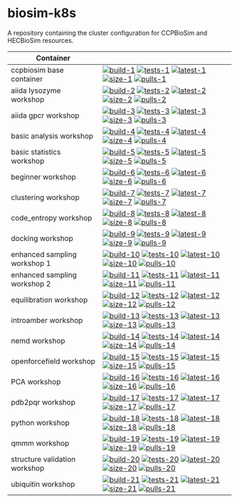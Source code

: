 # biosim-k8s
A repository containing the cluster configuration for CCPBioSim and HECBioSim resources.

| Container |                                                                                                         |
| ----------------------------- |------------------------------------------------------------------------------------ |
| ccpbiosim base container      | [![build-1]][link-1] [![tests-1]][link-1] [![latest-1]][link-1] [![size-1]][link-1] [![pulls-1]][link-1] |
| aiida lysozyme workshop       | [![build-2]][link-2] [![tests-2]][link-2] [![latest-2]][link-2] [![size-2]][link-2] [![pulls-2]][link-2] |
| aiida gpcr workshop           | [![build-3]][link-3] [![tests-3]][link-3] [![latest-3]][link-3] [![size-3]][link-3] [![pulls-3]][link-3] |
| basic analysis workshop       | [![build-4]][link-4] [![tests-4]][link-4] [![latest-4]][link-4] [![size-4]][link-4] [![pulls-4]][link-4] |
| basic statistics workshop     | [![build-5]][link-5] [![tests-5]][link-5] [![latest-5]][link-5] [![size-5]][link-5] [![pulls-5]][link-5] |
| beginner workshop             | [![build-6]][link-6] [![tests-6]][link-6] [![latest-6]][link-6] [![size-6]][link-6] [![pulls-6]][link-6] |
| clustering workshop           | [![build-7]][link-7] [![tests-7]][link-7] [![latest-7]][link-7] [![size-7]][link-7] [![pulls-7]][link-7] |
| code_entropy workshop         | [![build-8]][link-8] [![tests-8]][link-8] [![latest-8]][link-8] [![size-8]][link-8] [![pulls-8]][link-8] |
| docking workshop              | [![build-9]][link-9] [![tests-9]][link-9] [![latest-9]][link-9] [![size-9]][link-9] [![pulls-9]][link-9] |
| enhanced sampling workshop 1  | [![build-10]][link-10] [![tests-10]][link-10] [![latest-10]][link-10] [![size-10]][link-10] [![pulls-10]][link-10] |
| enhanced sampling workshop 2  | [![build-11]][link-11] [![tests-11]][link-11] [![latest-11]][link-11] [![size-11]][link-11] [![pulls-11]][link-11] |
| equilibration workshop        | [![build-12]][link-12] [![tests-12]][link-12] [![latest-12]][link-12] [![size-12]][link-12] [![pulls-12]][link-12] |
| introamber workshop           | [![build-13]][link-13] [![tests-13]][link-13] [![latest-13]][link-13] [![size-13]][link-13] [![pulls-13]][link-13] |
| nemd workshop                 | [![build-14]][link-14] [![tests-14]][link-14] [![latest-14]][link-14] [![size-14]][link-14] [![pulls-14]][link-14] |
| openforcefield workshop       | [![build-15]][link-15] [![tests-15]][link-15] [![latest-15]][link-15] [![size-15]][link-15] [![pulls-15]][link-15] |
| PCA workshop                  | [![build-16]][link-16] [![tests-16]][link-16] [![latest-16]][link-16] [![size-16]][link-16] [![pulls-16]][link-16] |
| pdb2pqr workshop              | [![build-17]][link-17] [![tests-17]][link-17] [![latest-17]][link-17] [![size-17]][link-17] [![pulls-17]][link-17] |
| python workshop               | [![build-18]][link-18] [![tests-18]][link-18] [![latest-18]][link-18] [![size-18]][link-18] [![pulls-18]][link-18] |
| qmmm workshop                 | [![build-19]][link-19] [![tests-19]][link-19] [![latest-19]][link-19] [![size-19]][link-19] [![pulls-19]][link-19] |
| structure validation workshop | [![build-20]][link-20] [![tests-20]][link-20] [![latest-20]][link-20] [![size-20]][link-20] [![pulls-20]][link-20] |
| ubiquitin workshop            | [![build-21]][link-21] [![tests-21]][link-21] [![latest-21]][link-21] [![size-21]][link-21] [![pulls-21]][link-21] |

[build-1]: https://github.com/jimboid/biosim-jupyterhub-base/actions/workflows/build.yml/badge.svg?branch=main
[tests-1]: https://img.shields.io/badge/tests-manual-pink?logo=github
[latest-1]: https://img.shields.io/badge/dynamic/xml?url=https%3A%2F%2Fgithub.com%2Fjimboid%2Fbackage%2Fraw%2Findex%2Fjimboid%2Fbiosim-jupyterhub-base%2Fbiosim-jupyterhub-base.xml&query=xml%2Fversion%5B.%2Flatest%5B.%3D%22true%22%5D%5D%2Ftags%5B.!%3D%22latest%22%5D%5B.!%3D%22dev%22%5D&logo=github&label=latest&color=purple
[size-1]: https://img.shields.io/badge/dynamic/xml?url=https%3A%2F%2Fgithub.com%2Fjimboid%2Fbackage%2Fraw%2Findex%2Fjimboid%2Fbiosim-jupyterhub-base%2Fbiosim-jupyterhub-base.xml&query=xml%2Fsize&logo=github&label=size&color=orange
[pulls-1]: https://img.shields.io/badge/dynamic/xml?url=https%3A%2F%2Fgithub.com%2Fjimboid%2Fbackage%2Fraw%2Findex%2Fjimboid%2Fbiosim-jupyterhub-base%2Fbiosim-jupyterhub-base.xml&query=xml%2Fdownloads&logo=github&label=pulls&color=blue
[link-1]: https://github.com/jimboid/biosim-jupyterhub-base

[build-2]: https://github.com/jimboid/biosim-aiida-lysozyme-workshop/actions/workflows/build.yml/badge.svg?branch=main
[tests-2]: https://github.com/jimboid/biosim-aiida-lysozyme-workshop/actions/workflows/test.yaml/badge.svg?branch=main
[latest-2]: https://img.shields.io/badge/dynamic/xml?url=https%3A%2F%2Fgithub.com%2Fjimboid%2Fbackage%2Fraw%2Findex%2Fjimboid%2Fbiosim-aiida-lysozyme-workshop%2Fbiosim-aiida-lysozyme-workshop.xml&query=xml%2Fversion%5B.%2Flatest%5B.%3D%22true%22%5D%5D%2Ftags%5B.!%3D%22latest%22%5D%5B.!%3D%22dev%22%5D&logo=github&label=latest&color=purple
[size-2]: https://img.shields.io/badge/dynamic/xml?url=https%3A%2F%2Fgithub.com%2Fjimboid%2Fbackage%2Fraw%2Findex%2Fjimboid%2Fbiosim-aiida-lysozyme-workshop%2Fbiosim-aiida-lysozyme-workshop.xml&query=xml%2Fsize&logo=github&label=size&color=orange
[pulls-2]: https://img.shields.io/badge/dynamic/xml?url=https%3A%2F%2Fgithub.com%2Fjimboid%2Fbackage%2Fraw%2Findex%2Fjimboid%2Fbiosim-aiida-lysozyme-workshop%2Fbiosim-aiida-lysozyme-workshop.xml&query=xml%2Fdownloads&logo=github&label=pulls&color=blue
[link-2]: https://github.com/jimboid/biosim-aiida-lysozyme-workshop

[build-3]: https://github.com/jimboid/biosim-aiida-gpcr-workshop/actions/workflows/build.yml/badge.svg?branch=main
[tests-3]: https://github.com/jimboid/biosim-aiida-gpcr-workshop/actions/workflows/test.yaml/badge.svg?branch=main
[latest-3]: https://img.shields.io/badge/dynamic/xml?url=https%3A%2F%2Fgithub.com%2Fjimboid%2Fbackage%2Fraw%2Findex%2Fjimboid%2Fbiosim-aiida-gpcr-workshop%2Fbiosim-aiida-gpcr-workshop.xml&query=xml%2Fversion%5B.%2Flatest%5B.%3D%22true%22%5D%5D%2Ftags%5B.!%3D%22latest%22%5D%5B.!%3D%22dev%22%5D&logo=github&label=latest&color=purple
[size-3]: https://img.shields.io/badge/dynamic/xml?url=https%3A%2F%2Fgithub.com%2Fjimboid%2Fbackage%2Fraw%2Findex%2Fjimboid%2Fbiosim-aiida-gpcr-workshop%2Fbiosim-aiida-gpcr-workshop.xml&query=xml%2Fsize&logo=github&label=size&color=orange
[pulls-3]: https://img.shields.io/badge/dynamic/xml?url=https%3A%2F%2Fgithub.com%2Fjimboid%2Fbackage%2Fraw%2Findex%2Fjimboid%2Fbiosim-aiida-gpcr-workshop%2Fbiosim-aiida-gpcr-workshop.xml&query=xml%2Fdownloads&logo=github&label=pulls&color=blue
[link-3]: https://github.com/jimboid/biosim-aiida-gpcr-workshop

[build-4]: https://github.com/jimboid/biosim-basic-analysis-workshop/actions/workflows/build.yml/badge.svg?branch=main
[tests-4]: https://github.com/jimboid/biosim-basic-analysis-workshop/actions/workflows/test.yaml/badge.svg?branch=main
[latest-4]: https://img.shields.io/badge/dynamic/xml?url=https%3A%2F%2Fgithub.com%2Fjimboid%2Fbackage%2Fraw%2Findex%2Fjimboid%2Fbiosim-basic-analysis-workshop%2Fbiosim-basic-analysis-workshop.xml&query=xml%2Fversion%5B.%2Flatest%5B.%3D%22true%22%5D%5D%2Ftags%5B.!%3D%22latest%22%5D%5B.!%3D%22dev%22%5D&logo=github&label=latest&color=purple
[size-4]: https://img.shields.io/badge/dynamic/xml?url=https%3A%2F%2Fgithub.com%2Fjimboid%2Fbackage%2Fraw%2Findex%2Fjimboid%2Fbiosim-basic-analysis-workshop%2Fbiosim-basic-analysis-workshop.xml&query=xml%2Fsize&logo=github&label=size&color=orange
[pulls-4]: https://img.shields.io/badge/dynamic/xml?url=https%3A%2F%2Fgithub.com%2Fjimboid%2Fbackage%2Fraw%2Findex%2Fjimboid%2Fbiosim-basic-analysis-workshop%2Fbiosim-basic-analysis-workshop.xml&query=xml%2Fdownloads&logo=github&label=pulls&color=blue
[link-4]: https://github.com/jimboid/biosim-basic-analysis-workshop

[build-5]: https://github.com/jimboid/biosim-basic-statistics-workshop/actions/workflows/build.yml/badge.svg?branch=main
[tests-5]: https://github.com/jimboid/biosim-basic-statistics-workshop/actions/workflows/test.yaml/badge.svg?branch=main
[latest-5]: https://img.shields.io/badge/dynamic/xml?url=https%3A%2F%2Fgithub.com%2Fjimboid%2Fbackage%2Fraw%2Findex%2Fjimboid%2Fbiosim-basic-statistics-workshop%2Fbiosim-basic-statistics-workshop.xml&query=xml%2Fversion%5B.%2Flatest%5B.%3D%22true%22%5D%5D%2Ftags%5B.!%3D%22latest%22%5D%5B.!%3D%22dev%22%5D&logo=github&label=latest&color=purple
[size-5]: https://img.shields.io/badge/dynamic/xml?url=https%3A%2F%2Fgithub.com%2Fjimboid%2Fbackage%2Fraw%2Findex%2Fjimboid%2Fbiosim-basic-statistics-workshop%2Fbiosim-basic-statistics-workshop.xml&query=xml%2Fsize&logo=github&label=size&color=orange
[pulls-5]: https://img.shields.io/badge/dynamic/xml?url=https%3A%2F%2Fgithub.com%2Fjimboid%2Fbackage%2Fraw%2Findex%2Fjimboid%2Fbiosim-basic-statistics-workshop%2Fbiosim-basic-statistics-workshop.xml&query=xml%2Fdownloads&logo=github&label=pulls&color=blue
[link-5]: https://github.com/jimboid/biosim-basic-statistics-workshop

[build-6]: https://github.com/jimboid/biosim-beginners-workshop/actions/workflows/build.yml/badge.svg?branch=main
[tests-6]: https://img.shields.io/badge/tests-manual-pink?logo=github
[latest-6]: https://img.shields.io/badge/dynamic/xml?url=https%3A%2F%2Fgithub.com%2Fjimboid%2Fbackage%2Fraw%2Findex%2Fjimboid%2Fbiosim-beginners-workshop%2Fbiosim-beginners-workshop.xml&query=xml%2Fversion%5B.%2Flatest%5B.%3D%22true%22%5D%5D%2Ftags%5B.!%3D%22latest%22%5D%5B.!%3D%22dev%22%5D&logo=github&label=latest&color=purple
[size-6]: https://img.shields.io/badge/dynamic/xml?url=https%3A%2F%2Fgithub.com%2Fjimboid%2Fbackage%2Fraw%2Findex%2Fjimboid%2Fbiosim-beginners-workshop%2Fbiosim-beginners-workshop.xml&query=xml%2Fsize&logo=github&label=size&color=orange
[pulls-6]: https://img.shields.io/badge/dynamic/xml?url=https%3A%2F%2Fgithub.com%2Fjimboid%2Fbackage%2Fraw%2Findex%2Fjimboid%2Fbiosim-beginners-workshop%2Fbiosim-beginners-workshop.xml&query=xml%2Fdownloads&logo=github&label=pulls&color=blue
[link-6]: https://github.com/jimboid/biosim-beginners-workshop

[build-7]: https://github.com/jimboid/biosim-clustering-workshop/actions/workflows/build.yml/badge.svg?branch=main
[tests-7]: https://github.com/jimboid/biosim-clustering-workshop/actions/workflows/test.yaml/badge.svg?branch=main
[latest-7]: https://img.shields.io/badge/dynamic/xml?url=https%3A%2F%2Fgithub.com%2Fjimboid%2Fbackage%2Fraw%2Findex%2Fjimboid%2Fbiosim-clustering-workshop%2Fbiosim-clustering-workshop.xml&query=xml%2Fversion%5B.%2Flatest%5B.%3D%22true%22%5D%5D%2Ftags%5B.!%3D%22latest%22%5D%5B.!%3D%22dev%22%5D&logo=github&label=latest&color=purple
[size-7]: https://img.shields.io/badge/dynamic/xml?url=https%3A%2F%2Fgithub.com%2Fjimboid%2Fbackage%2Fraw%2Findex%2Fjimboid%2Fbiosim-clustering-workshop%2Fbiosim-clustering-workshop.xml&query=xml%2Fsize&logo=github&label=size&color=orange
[pulls-7]: https://img.shields.io/badge/dynamic/xml?url=https%3A%2F%2Fgithub.com%2Fjimboid%2Fbackage%2Fraw%2Findex%2Fjimboid%2Fbiosim-clustering-workshop%2Fbiosim-clustering-workshop.xml&query=xml%2Fdownloads&logo=github&label=pulls&color=blue
[link-7]: https://github.com/jimboid/biosim-clustering-workshop

[build-8]: https://github.com/jimboid/biosim-codeentropy-workshop/actions/workflows/build.yml/badge.svg?branch=main
[tests-8]: https://img.shields.io/badge/tests-manual-pink?logo=github
[latest-8]: https://img.shields.io/badge/dynamic/xml?url=https%3A%2F%2Fgithub.com%2Fjimboid%2Fbackage%2Fraw%2Findex%2Fjimboid%2Fbiosim-codeentropy-workshop%2Fbiosim-codeentropy-workshop.xml&query=xml%2Fversion%5B.%2Flatest%5B.%3D%22true%22%5D%5D%2Ftags%5B.!%3D%22latest%22%5D%5B.!%3D%22dev%22%5D&logo=github&label=latest&color=purple
[size-8]: https://img.shields.io/badge/dynamic/xml?url=https%3A%2F%2Fgithub.com%2Fjimboid%2Fbackage%2Fraw%2Findex%2Fjimboid%2Fbiosim-codeentropy-workshop%2Fbiosim-codeentropy-workshop.xml&query=xml%2Fsize&logo=github&label=size&color=orange
[pulls-8]: https://img.shields.io/badge/dynamic/xml?url=https%3A%2F%2Fgithub.com%2Fjimboid%2Fbackage%2Fraw%2Findex%2Fjimboid%2Fbiosim-codeentropy-workshop%2Fbiosim-codeentropy-workshop.xml&query=xml%2Fdownloads&logo=github&label=pulls&color=blue
[link-8]: https://github.com/jimboid/biosim-codeentropy-workshop

[build-9]: https://github.com/jimboid/biosim-docking-workshop/actions/workflows/build.yml/badge.svg?branch=main
[tests-9]: https://github.com/jimboid/biosim-docking-workshop/actions/workflows/test.yaml/badge.svg?branch=main
[latest-9]: https://img.shields.io/badge/dynamic/xml?url=https%3A%2F%2Fgithub.com%2Fjimboid%2Fbackage%2Fraw%2Findex%2Fjimboid%2Fbiosim-docking-workshop%2Fbiosim-docking-workshop.xml&query=xml%2Fversion%5B.%2Flatest%5B.%3D%22true%22%5D%5D%2Ftags%5B.!%3D%22latest%22%5D%5B.!%3D%22dev%22%5D&logo=github&label=latest&color=purple
[size-9]: https://img.shields.io/badge/dynamic/xml?url=https%3A%2F%2Fgithub.com%2Fjimboid%2Fbackage%2Fraw%2Findex%2Fjimboid%2Fbiosim-docking-workshop%2Fbiosim-docking-workshop.xml&query=xml%2Fsize&logo=github&label=size&color=orange
[pulls-9]: https://img.shields.io/badge/dynamic/xml?url=https%3A%2F%2Fgithub.com%2Fjimboid%2Fbackage%2Fraw%2Findex%2Fjimboid%2Fbiosim-docking-workshop%2Fbiosim-docking-workshop.xml&query=xml%2Fdownloads&logo=github&label=pulls&color=blue
[link-9]: https://github.com/jimboid/biosim-docking-workshop

[build-10]: https://github.com/jimboid/biosim-enhanced-sampling-workshop/actions/workflows/build-container1.yaml/badge.svg?branch=main
[tests-10]: https://github.com/jimboid/biosim-enhanced-sampling-workshop/actions/workflows/test-container1.yaml/badge.svg?branch=main
[latest-10]: https://img.shields.io/badge/dynamic/xml?url=https%3A%2F%2Fgithub.com%2Fjimboid%2Fbackage%2Fraw%2Findex%2Fjimboid%2Fbiosim-enhanced-sampling-workshop%2Fbiosim-enhanced-sampling-workshop-part1.xml&query=xml%2Fversion%5B.%2Flatest%5B.%3D%22true%22%5D%5D%2Ftags%5B.!%3D%22latest%22%5D%5B.!%3D%22dev%22%5D&logo=github&label=latest&color=purple
[size-10]: https://img.shields.io/badge/dynamic/xml?url=https%3A%2F%2Fgithub.com%2Fjimboid%2Fbackage%2Fraw%2Findex%2Fjimboid%2Fbiosim-enhanced-sampling-workshop%2Fbiosim-enhanced-sampling-workshop-part1.xml&query=xml%2Fsize&logo=github&label=size&color=orange
[pulls-10]: https://img.shields.io/badge/dynamic/xml?url=https%3A%2F%2Fgithub.com%2Fjimboid%2Fbackage%2Fraw%2Findex%2Fjimboid%2Fbiosim-enhanced-sampling-workshop%2Fbiosim-enhanced-sampling-workshop-part1.xml&query=xml%2Fdownloads&logo=github&label=pulls&color=blue
[link-10]: https://github.com/jimboid/biosim-enhanced-sampling-workshop

[build-11]: https://github.com/jimboid/biosim-enhanced-sampling-workshop/actions/workflows/build-container2.yaml/badge.svg?branch=main
[tests-11]: https://github.com/jimboid/biosim-enhanced-sampling-workshop/actions/workflows/test-container2.yaml/badge.svg?branch=main
[latest-11]: https://img.shields.io/badge/dynamic/xml?url=https%3A%2F%2Fgithub.com%2Fjimboid%2Fbackage%2Fraw%2Findex%2Fjimboid%2Fbiosim-enhanced-sampling-workshop%2Fbiosim-enhanced-sampling-workshop-part2.xml&query=xml%2Fversion%5B.%2Flatest%5B.%3D%22true%22%5D%5D%2Ftags%5B.!%3D%22latest%22%5D%5B.!%3D%22dev%22%5D&logo=github&label=latest&color=purple
[size-11]: https://img.shields.io/badge/dynamic/xml?url=https%3A%2F%2Fgithub.com%2Fjimboid%2Fbackage%2Fraw%2Findex%2Fjimboid%2Fbiosim-enhanced-sampling-workshop%2Fbiosim-enhanced-sampling-workshop-part2.xml&query=xml%2Fsize&logo=github&label=size&color=orange
[pulls-11]: https://img.shields.io/badge/dynamic/xml?url=https%3A%2F%2Fgithub.com%2Fjimboid%2Fbackage%2Fraw%2Findex%2Fjimboid%2Fbiosim-enhanced-sampling-workshop%2Fbiosim-enhanced-sampling-workshop-part2.xml&query=xml%2Fdownloads&logo=github&label=pulls&color=blue
[link-11]: https://github.com/jimboid/biosim-enhanced-sampling-workshop

[build-12]: https://github.com/jimboid/biosim-equilibration-workshop/actions/workflows/build.yml/badge.svg?branch=main
[tests-12]: https://github.com/jimboid/biosim-equilibration-workshop/actions/workflows/test.yaml/badge.svg?branch=main
[latest-12]: https://img.shields.io/badge/dynamic/xml?url=https%3A%2F%2Fgithub.com%2Fjimboid%2Fbackage%2Fraw%2Findex%2Fjimboid%2Fbiosim-equilibration-workshop%2Fbiosim-equilibration-workshop.xml&query=xml%2Fversion%5B.%2Flatest%5B.%3D%22true%22%5D%5D%2Ftags%5B.!%3D%22latest%22%5D%5B.!%3D%22dev%22%5D&logo=github&label=latest&color=purple
[size-12]: https://img.shields.io/badge/dynamic/xml?url=https%3A%2F%2Fgithub.com%2Fjimboid%2Fbackage%2Fraw%2Findex%2Fjimboid%2Fbiosim-equilibration-workshop%2Fbiosim-equilibration-workshop.xml&query=xml%2Fsize&logo=github&label=size&color=orange
[pulls-12]: https://img.shields.io/badge/dynamic/xml?url=https%3A%2F%2Fgithub.com%2Fjimboid%2Fbackage%2Fraw%2Findex%2Fjimboid%2Fbiosim-equilibration-workshop%2Fbiosim-equilibration-workshop.xml&query=xml%2Fdownloads&logo=github&label=pulls&color=blue
[link-12]: https://github.com/jimboid/biosim-equilibration-workshop

[build-13]: https://github.com/jimboid/biosim-introamber-workshop/actions/workflows/build.yml/badge.svg?branch=main
[tests-13]: https://img.shields.io/badge/tests-manual-pink?logo=github
[latest-13]: https://img.shields.io/badge/dynamic/xml?url=https%3A%2F%2Fgithub.com%2Fjimboid%2Fbackage%2Fraw%2Findex%2Fjimboid%2Fbiosim-introamber-workshop%2Fbiosim-introamber-workshop.xml&query=xml%2Fversion%5B.%2Flatest%5B.%3D%22true%22%5D%5D%2Ftags%5B.!%3D%22latest%22%5D%5B.!%3D%22dev%22%5D&logo=github&label=latest&color=purple
[size-13]: https://img.shields.io/badge/dynamic/xml?url=https%3A%2F%2Fgithub.com%2Fjimboid%2Fbackage%2Fraw%2Findex%2Fjimboid%2Fbiosim-introamber-workshop%2Fbiosim-introamber-workshop.xml&query=xml%2Fsize&logo=github&label=size&color=orange
[pulls-13]: https://img.shields.io/badge/dynamic/xml?url=https%3A%2F%2Fgithub.com%2Fjimboid%2Fbackage%2Fraw%2Findex%2Fjimboid%2Fbiosim-introamber-workshop%2Fbiosim-introamber-workshop.xml&query=xml%2Fdownloads&logo=github&label=pulls&color=blue
[link-13]: https://github.com/jimboid/biosim-introamber-workshop

[build-14]: https://github.com/jimboid/biosim-nemd-workshop/actions/workflows/build.yml/badge.svg?branch=main
[tests-14]: https://img.shields.io/badge/tests-manual-pink?logo=github
[latest-14]: https://img.shields.io/badge/dynamic/xml?url=https%3A%2F%2Fgithub.com%2Fjimboid%2Fbackage%2Fraw%2Findex%2Fjimboid%2Fbiosim-nemd-workshop%2Fbiosim-nemd-workshop.xml&query=xml%2Fversion%5B.%2Flatest%5B.%3D%22true%22%5D%5D%2Ftags%5B.!%3D%22latest%22%5D%5B.!%3D%22dev%22%5D&logo=github&label=latest&color=purple
[size-14]: https://img.shields.io/badge/dynamic/xml?url=https%3A%2F%2Fgithub.com%2Fjimboid%2Fbackage%2Fraw%2Findex%2Fjimboid%2Fbiosim-nemd-workshop%2Fbiosim-nemd-workshop.xml&query=xml%2Fsize&logo=github&label=size&color=orange
[pulls-14]: https://img.shields.io/badge/dynamic/xml?url=https%3A%2F%2Fgithub.com%2Fjimboid%2Fbackage%2Fraw%2Findex%2Fjimboid%2Fbiosim-nemd-workshop%2Fbiosim-nemd-workshop.xml&query=xml%2Fdownloads&logo=github&label=pulls&color=blue
[link-14]: https://github.com/jimboid/biosim-nemd-workshop

[build-15]: https://github.com/jimboid/biosim-openff-workshop/actions/workflows/build.yml/badge.svg?branch=main
[tests-15]: https://github.com/jimboid/biosim-openff-workshop/actions/workflows/test.yaml/badge.svg?branch=main
[latest-15]: https://img.shields.io/badge/dynamic/xml?url=https%3A%2F%2Fgithub.com%2Fjimboid%2Fbackage%2Fraw%2Findex%2Fjimboid%2Fbiosim-openff-workshop%2Fbiosim-openff-workshop.xml&query=xml%2Fversion%5B.%2Flatest%5B.%3D%22true%22%5D%5D%2Ftags%5B.!%3D%22latest%22%5D%5B.!%3D%22dev%22%5D&logo=github&label=latest&color=purple
[size-15]: https://img.shields.io/badge/dynamic/xml?url=https%3A%2F%2Fgithub.com%2Fjimboid%2Fbackage%2Fraw%2Findex%2Fjimboid%2Fbiosim-openff-workshop%2Fbiosim-openff-workshop.xml&query=xml%2Fsize&logo=github&label=size&color=orange
[pulls-15]: https://img.shields.io/badge/dynamic/xml?url=https%3A%2F%2Fgithub.com%2Fjimboid%2Fbackage%2Fraw%2Findex%2Fjimboid%2Fbiosim-openff-workshop%2Fbiosim-openff-workshop.xml&query=xml%2Fdownloads&logo=github&label=pulls&color=blue
[link-15]: https://github.com/jimboid/biosim-openff-workshop

[build-16]: https://github.com/jimboid/biosim-pca-workshop/actions/workflows/build.yml/badge.svg?branch=main
[tests-16]: https://github.com/jimboid/biosim-pca-workshop/actions/workflows/test.yaml/badge.svg?branch=main
[latest-16]: https://img.shields.io/badge/dynamic/xml?url=https%3A%2F%2Fgithub.com%2Fjimboid%2Fbackage%2Fraw%2Findex%2Fjimboid%2Fbiosim-pca-workshop%2Fbiosim-pca-workshop.xml&query=xml%2Fversion%5B.%2Flatest%5B.%3D%22true%22%5D%5D%2Ftags%5B.!%3D%22latest%22%5D%5B.!%3D%22dev%22%5D&logo=github&label=latest&color=purple
[size-16]: https://img.shields.io/badge/dynamic/xml?url=https%3A%2F%2Fgithub.com%2Fjimboid%2Fbackage%2Fraw%2Findex%2Fjimboid%2Fbiosim-pca-workshop%2Fbiosim-pca-workshop.xml&query=xml%2Fsize&logo=github&label=size&color=orange
[pulls-16]: https://img.shields.io/badge/dynamic/xml?url=https%3A%2F%2Fgithub.com%2Fjimboid%2Fbackage%2Fraw%2Findex%2Fjimboid%2Fbiosim-pca-workshop%2Fbiosim-pca-workshop.xml&query=xml%2Fdownloads&logo=github&label=pulls&color=blue
[link-16]: https://github.com/jimboid/biosim-pca-workshop

[build-17]: https://github.com/jimboid/biosim-pdb2pqr-workshop/actions/workflows/build.yml/badge.svg?branch=main
[tests-17]: https://github.com/jimboid/biosim-pdb2pqr-workshop/actions/workflows/test.yaml/badge.svg?branch=main
[latest-17]: https://img.shields.io/badge/dynamic/xml?url=https%3A%2F%2Fgithub.com%2Fjimboid%2Fbackage%2Fraw%2Findex%2Fjimboid%2Fbiosim-pdb2pqr-workshop%2Fbiosim-pdb2pqr-workshop.xml&query=xml%2Fversion%5B.%2Flatest%5B.%3D%22true%22%5D%5D%2Ftags%5B.!%3D%22latest%22%5D%5B.!%3D%22dev%22%5D&logo=github&label=latest&color=purple
[size-17]: https://img.shields.io/badge/dynamic/xml?url=https%3A%2F%2Fgithub.com%2Fjimboid%2Fbackage%2Fraw%2Findex%2Fjimboid%2Fbiosim-pdb2pqr-workshop%2Fbiosim-pdb2pqr-workshop.xml&query=xml%2Fsize&logo=github&label=size&color=orange
[pulls-17]: https://img.shields.io/badge/dynamic/xml?url=https%3A%2F%2Fgithub.com%2Fjimboid%2Fbackage%2Fraw%2Findex%2Fjimboid%2Fbiosim-pdb2pqr-workshop%2Fbiosim-pdb2pqr-workshop.xml&query=xml%2Fdownloads&logo=github&label=pulls&color=blue
[link-17]: https://github.com/jimboid/biosim-pdb2pqr-workshop

[build-18]: https://github.com/jimboid/biosim-python-workshop/actions/workflows/build.yml/badge.svg?branch=main
[tests-18]: https://github.com/jimboid/biosim-python-workshop/actions/workflows/test.yaml/badge.svg?branch=main
[latest-18]: https://img.shields.io/badge/dynamic/xml?url=https%3A%2F%2Fgithub.com%2Fjimboid%2Fbackage%2Fraw%2Findex%2Fjimboid%2Fbiosim-python-workshop%2Fbiosim-python-workshop.xml&query=xml%2Fversion%5B.%2Flatest%5B.%3D%22true%22%5D%5D%2Ftags%5B.!%3D%22latest%22%5D%5B.!%3D%22dev%22%5D&logo=github&label=latest&color=purple
[size-18]: https://img.shields.io/badge/dynamic/xml?url=https%3A%2F%2Fgithub.com%2Fjimboid%2Fbackage%2Fraw%2Findex%2Fjimboid%2Fbiosim-python-workshop%2Fbiosim-python-workshop.xml&query=xml%2Fsize&logo=github&label=size&color=orange
[pulls-18]: https://img.shields.io/badge/dynamic/xml?url=https%3A%2F%2Fgithub.com%2Fjimboid%2Fbackage%2Fraw%2Findex%2Fjimboid%2Fbiosim-python-workshop%2Fbiosim-python-workshop.xml&query=xml%2Fdownloads&logo=github&label=pulls&color=blue
[link-18]: https://github.com/jimboid/biosim-python-workshop

[build-19]: https://github.com/jimboid/biosim-qmmm-workshop/actions/workflows/build.yml/badge.svg?branch=main
[tests-19]: https://img.shields.io/badge/tests-manual-pink?logo=github
[latest-19]: https://img.shields.io/badge/dynamic/xml?url=https%3A%2F%2Fgithub.com%2Fjimboid%2Fbackage%2Fraw%2Findex%2Fjimboid%2Fbiosim-qmmm-workshop%2Fbiosim-qmmm-workshop.xml&query=xml%2Fversion%5B.%2Flatest%5B.%3D%22true%22%5D%5D%2Ftags%5B.!%3D%22latest%22%5D%5B.!%3D%22dev%22%5D&logo=github&label=latest&color=purple
[size-19]: https://img.shields.io/badge/dynamic/xml?url=https%3A%2F%2Fgithub.com%2Fjimboid%2Fbackage%2Fraw%2Findex%2Fjimboid%2Fbiosim-qmmm-workshop%2Fbiosim-qmmm-workshop.xml&query=xml%2Fsize&logo=github&label=size&color=orange
[pulls-19]: https://img.shields.io/badge/dynamic/xml?url=https%3A%2F%2Fgithub.com%2Fjimboid%2Fbackage%2Fraw%2Findex%2Fjimboid%2Fbiosim-qmmm-workshop%2Fbiosim-qmmm-workshop.xml&query=xml%2Fdownloads&logo=github&label=pulls&color=blue
[link-19]: https://github.com/jimboid/biosim-qmmm-workshop

[build-20]: https://github.com/jimboid/biosim-structure-validation-workshop/actions/workflows/build.yml/badge.svg?branch=main
[tests-20]: https://img.shields.io/badge/tests-manual-pink?logo=github
[latest-20]: https://img.shields.io/badge/dynamic/xml?url=https%3A%2F%2Fgithub.com%2Fjimboid%2Fbackage%2Fraw%2Findex%2Fjimboid%2Fbiosim-structure-validation-workshop%2Fbiosim-structure-validation-workshop.xml&query=xml%2Fversion%5B.%2Flatest%5B.%3D%22true%22%5D%5D%2Ftags%5B.!%3D%22latest%22%5D%5B.!%3D%22dev%22%5D&logo=github&label=latest&color=purple
[size-20]: https://img.shields.io/badge/dynamic/xml?url=https%3A%2F%2Fgithub.com%2Fjimboid%2Fbackage%2Fraw%2Findex%2Fjimboid%2Fbiosim-structure-validation-workshop%2Fbiosim-structure-validation-workshop.xml&query=xml%2Fsize&logo=github&label=size&color=orange
[pulls-20]: https://img.shields.io/badge/dynamic/xml?url=https%3A%2F%2Fgithub.com%2Fjimboid%2Fbackage%2Fraw%2Findex%2Fjimboid%2Fbiosim-structure-validation-workshop%2Fbiosim-structure-validation-workshop.xml&query=xml%2Fdownloads&logo=github&label=pulls&color=blue
[link-20]: https://github.com/jimboid/biosim-structure-validation-workshop

[build-21]: https://github.com/jimboid/biosim-ubiquitin-analysis-workshop/actions/workflows/build.yml/badge.svg?branch=main
[tests-21]: https://github.com/jimboid/biosim-ubiquitin-analysis-workshop/actions/workflows/test.yaml/badge.svg?branch=main
[latest-21]: https://img.shields.io/badge/dynamic/xml?url=https%3A%2F%2Fgithub.com%2Fjimboid%2Fbackage%2Fraw%2Findex%2Fjimboid%2Fbiosim-ubiquitin-analysis-workshop%2Fbiosim-ubiquitin-analysis-workshop.xml&query=xml%2Fversion%5B.%2Flatest%5B.%3D%22true%22%5D%5D%2Ftags%5B.!%3D%22latest%22%5D%5B.!%3D%22dev%22%5D&logo=github&label=latest&color=purple
[size-21]: https://img.shields.io/badge/dynamic/xml?url=https%3A%2F%2Fgithub.com%2Fjimboid%2Fbackage%2Fraw%2Findex%2Fjimboid%2Fbiosim-ubiquitin-analysis-workshop%2Fbiosim-ubiquitin-analysis-workshop.xml&query=xml%2Fsize&logo=github&label=size&color=orange
[pulls-21]: https://img.shields.io/badge/dynamic/xml?url=https%3A%2F%2Fgithub.com%2Fjimboid%2Fbackage%2Fraw%2Findex%2Fjimboid%2Fbiosim-ubiquitin-analysis-workshop%2Fbiosim-ubiquitin-analysis-workshop.xml&query=xml%2Fdownloads&logo=github&label=pulls&color=blue
[link-21]: https://github.com/jimboid/biosim-ubiquitin-analysis-workshop
